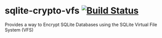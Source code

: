 # sqlite-crypto-vfs [![Build Status](https://api.cirrus-ci.com/github/heyzooi/sqlite-crypto-vfs.svg)](https://cirrus-ci.com/github/heyzooi/sqlite-crypto-vfs)

Provides a way to Encrypt SQLite Databases using the SQLite Virtual File System (VFS) 
